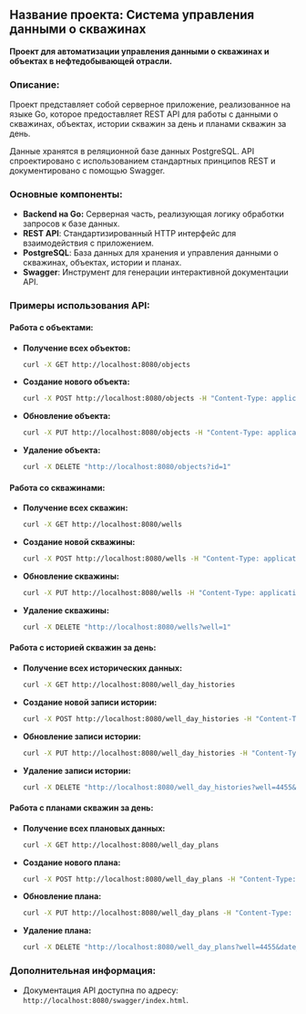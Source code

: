 ## Название проекта: Система управления данными о скважинах

**Проект для автоматизации управления данными о скважинах и объектах в нефтедобывающей отрасли.**

### Описание:

Проект представляет собой серверное приложение, реализованное на языке Go, которое предоставляет REST API для работы с данными о скважинах, объектах, истории скважин за день и планами скважин за день.  

Данные хранятся в реляционной базе данных PostgreSQL. API спроектировано с использованием стандартных принципов REST и документировано с помощью Swagger.

### Основные компоненты:

* **Backend на Go:**  Серверная часть, реализующая логику обработки запросов к базе данных.
* **REST API**:  Стандартизированный HTTP интерфейс для взаимодействия с приложением.
* **PostgreSQL**: База данных для хранения и управления данными о скважинах, объектах, истории и планах.
* **Swagger**:  Инструмент для генерации интерактивной документации API.

### Примеры использования API:

#### **Работа с объектами:**

* **Получение всех объектов:**
  ```bash
  curl -X GET http://localhost:8080/objects
  ```

* **Создание нового объекта:**
  ```bash
  curl -X POST http://localhost:8080/objects -H "Content-Type: application/json" -d "{\"id\":1, \"name\":\"New Object\", \"type\":1}" 
  ```

* **Обновление объекта:**
  ```bash
  curl -X PUT http://localhost:8080/objects -H "Content-Type: application/json" -d "{\"id\":1, \"name\":\"Updated Object\", \"type\":2}"
  ```

* **Удаление объекта:**
  ```bash
  curl -X DELETE "http://localhost:8080/objects?id=1"
  ```

#### **Работа со скважинами:**

* **Получение всех скважин:**
  ```bash
  curl -X GET http://localhost:8080/wells
  ```

* **Создание новой скважины:**
  ```bash
  curl -X POST http://localhost:8080/wells -H "Content-Type: application/json" -d "{\"well\":1, \"ngdu\":1, \"cdng\":1, \"kust\":1, \"mest\":1}"
  ```

* **Обновление скважины:**
  ```bash
  curl -X PUT http://localhost:8080/wells -H "Content-Type: application/json" -d "{\"well\":1, \"ngdu\":2, \"cdng\":2, \"kust\":2, \"mest\":2}"
  ```

* **Удаление скважины:**
  ```bash
  curl -X DELETE "http://localhost:8080/wells?well=1"
  ```

#### **Работа с историей скважин за день:**

* **Получение всех исторических данных:**
  ```bash
  curl -X GET http://localhost:8080/well_day_histories
  ```

* **Создание новой записи истории:**
  ```bash
  curl -X POST http://localhost:8080/well_day_histories -H "Content-Type: application/json" -d "{\"well\":4455, \"date_fact\":\"2024-12-10\", \"debit\":10, \"ee_consume\":50.5, \"expenses\":5.123, \"pump_operating\":10}"
  ```

* **Обновление записи истории:**
  ```bash
  curl -X PUT http://localhost:8080/well_day_histories -H "Content-Type: application/json" -d "{\"well\":4455, \"date_fact\":\"2024-12-10\", \"debit\":15, \"ee_consume\":55.5, \"expenses\":5.678, \"pump_operating\":12}"
  ```

* **Удаление записи истории:**
  ```bash
  curl -X DELETE "http://localhost:8080/well_day_histories?well=4455&date_fact=2024-12-10"
  ```

#### **Работа с планами скважин за день:**

* **Получение всех плановых данных:**
  ```bash
  curl -X GET http://localhost:8080/well_day_plans
  ```

* **Создание нового плана:**
  ```bash
  curl -X POST http://localhost:8080/well_day_plans -H "Content-Type: application/json" -d "{\"well\":4455, \"date_plan\":\"2024-12-10\", \"debit\":20, \"ee_consume\":60.5, \"expenses\":6.789, \"pump_operating\":15}"
  ```

* **Обновление плана:**
  ```bash
  curl -X PUT http://localhost:8080/well_day_plans -H "Content-Type: application/json" -d "{\"well\":4455, \"date_plan\":\"2024-12-10\", \"debit\":25, \"ee_consume\":65.5, \"expenses\":7.891, \"pump_operating\":18}"
  ```

* **Удаление плана:**
  ```bash
  curl -X DELETE "http://localhost:8080/well_day_plans?well=4455&date_plan=2024-12-10"
  ```

### Дополнительная информация:

* Документация API доступна по адресу: `http://localhost:8080/swagger/index.html`.
